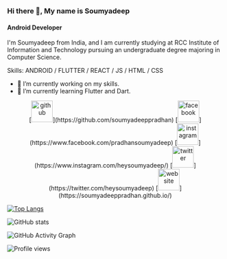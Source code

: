 ### Hi there 👋, My name is Soumyadeep
#### Android Developer
I'm Soumyadeep from India, and I am currently studying at RCC Institute of Information and Technology pursuing an undergraduate degree majoring in Computer Science. 

Skills: ANDROID / FLUTTER / REACT / JS / HTML / CSS

- 🔭 I’m currently working on my skills. 
- 🌱 I’m currently learning Flutter and Dart. 


<div align="center"> [<img src='https://img.icons8.com/color/96/000000/github--v1.png' alt='github' height='50'>](https://github.com/soumyadeeppradhan)  <!-- [<img src='https://cdn.jsdelivr.net/npm/simple-icons@3.0.1/icons/dev-dot-to.svg' alt='dev' height='40'>](https://dev.to/soumyadeeppradhan)  [<img src='https://cdn.jsdelivr.net/npm/simple-icons@3.0.1/icons/linkedin.svg' alt='linkedin' height='40'>](https://www.linkedin.com/in/soumyadeeppradhan/) -->  [<img src='https://img.icons8.com/color/96/000000/facebook-circled--v2.png' alt='facebook' height='50'>](https://www.facebook.com/pradhansoumyadeep)  [<img src='https://img.icons8.com/color/96/000000/instagram-new--v1.png' alt='instagram' height='50'>](https://www.instagram.com/heysoumyadeep/)  [<img src='https://img.icons8.com/color/48/000000/twitter-circled--v2.png' alt='twitter' height='50'>](https://twitter.com/heysoumyadeep)  [<img src='https://cdn.jsdelivr.net/npm/simple-icons@3.0.1/icons/icloud.svg' alt='website' height='50'>](https://soumyadeeppradhan.github.io/) </div>

[![Top Langs](https://github-readme-stats.vercel.app/api/top-langs/?username=soumyadeeppradhan)](https://github.com/anuraghazra/github-readme-stats)

![GitHub stats](https://github-readme-stats.vercel.app/api?username=soumyadeeppradhan&show_icons=true)  

![GitHub Activity Graph](https://activity-graph.herokuapp.com/graph?username=soumyadeeppradhan)  

![Profile views](https://gpvc.arturio.dev/soumyadeeppradhan)  
